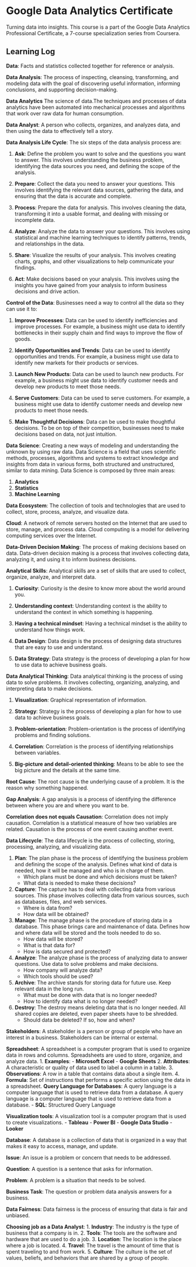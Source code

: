 # Google Data Analytics Certificate

Turning data into insights. This course is a part of the Google Data Analytics Professional Certificate, a 7-course specialization series from Coursera.

## Learning Log

**Data**: Facts and statistics collected together for reference or analysis.

**Data Analysis**: The process of inspecting, cleansing, transforming, and modeling data with the goal of discovering useful information, informing conclusions, and supporting decision-making.

**Data Analytics**
The science of data.The techniques and processes of data analytics have been automated into mechanical processes and algorithms that work over raw data for human consumption.

**Data Analyst**: A person who collects, organizes, and analyzes data, and then using the data to effectively tell a story.

**Data Analysis Life Cycle**:
The six steps of the data analysis process are:

  1. **Ask**:
  Define the problem you want to solve and the questions you want to answer. This involves understanding the business problem, identifying the data sources you need, and defining the scope of the analysis.

  2. **Prepare**:
    Collect the data you need to answer your questions. This involves identifying the relevant data sources, gathering the data, and ensuring that the data is accurate and complete.

  3. **Process**:
    Prepare the data for analysis. This involves cleaning the data, transforming it into a usable format, and dealing with missing or incomplete data.

  4. **Analyze**:
    Analyze the data to answer your questions. This involves using statistical and machine learning techniques to identify patterns, trends, and relationships in the data.

  5. **Share**:
    Visualize the results of your analysis. This involves creating charts, graphs, and other visualizations to help communicate your findings.

  6. **Act**:
    Make decisions based on your analysis. This involves using the insights you have gained from your analysis to inform business decisions and drive action.

**Control of the Data**:
Businesses need a way to control all the data so they can use it to:

  1. **Improve Processes**:
  Data can be used to identify inefficiencies and improve processes. For example, a business might use data to identify bottlenecks in their supply chain and find ways to improve the flow of goods.

  2. **Identify Opportunities and Trends**:
  Data can be used to identify opportunities and trends. For example, a business might use data to identify new markets for their products or services.

  3. **Launch New Products**:
  Data can be used to launch new products. For example, a business might use data to identify customer needs and develop new products to meet those needs.

  4. **Serve Customers**:
  Data can be used to serve customers. For example, a business might use data to identify customer needs and develop new products to meet those needs.

  5. **Make Thoughtful Decisions**:
  Data can be used to make thoughtful decisions. To be on top of their competition, businesses need to make decisions based on data, not just intuition.

**Data Science**:
Creating a new ways of modeling and understanding the unknown by using raw data. Data Science is a field that uses scientific methods, processes, algorithms and systems to extract knowledge and insights from data in various forms, both structured and unstructured, similar to data mining. Data Science is composed by three main areas:

  1. **Analytics**
  2. **Statistics**
  3. **Machine Learning**

**Data Ecosystem**:
The collection of tools and technologies that are used to collect, store, process, analyze, and visualize data.

**Cloud**:
A network of remote servers hosted on the Internet that are used to store, manage, and process data. Cloud computing is a model for delivering computing services over the Internet.

**Data-Driven Decision Making**:
The process of making decisions based on data. Data-driven decision making is a process that involves collecting data, analyzing it, and using it to inform business decisions.

**Analytical Skills**:
Analytical skills are a set of skills that are used to collect, organize, analyze, and interpret data.

1. **Curiosity**:
  Curiosity is the desire to know more about the world around you.

2. **Understanding context**:
  Understanding context is the ability to understand the context in which something is happening.

3. **Having a technical mindset**:
  Having a technical mindset is the ability to understand how things work.

4. **Data Design**:
  Data design is the process of designing data structures that are easy to use and understand.

5. **Data Strategy**:
  Data strategy is the process of developing a plan for how to use data to achieve business goals.

**Data Analytical Thinking**:
Data analytical thinking is the process of using data to solve problems. It involves collecting, organizing, analyzing, and interpreting data to make decisions.
1. **Visualization**:
  Graphical representation of information.

2. **Strategy**:
  Strategy is the process of developing a plan for how to use data to achieve business goals.

3. **Problem-orientation**:
  Problem-orientation is the process of identifying problems and finding solutions.

4. **Correlation**:
  Correlation is the process of identifying relationships between variables.

5. **Big-picture and detail-oriented thinking**:
  Means to be able to see the big picture and the details at the same time. 

**Root Cause**:
The root cause is the underlying cause of a problem. It is the reason why something happened.

**Gap Analysis**:
A gap analysis is a process of identifying the difference between where you are and where you want to be.

**Correlation does not equals Causation**:
Correlation does not imply causation. Correlation is a statistical measure of how two variables are related. Causation is the process of one event causing another event.

**Data Lifecycle**:
The data lifecycle is the process of collecting, storing, processing, analyzing, and visualizing data.

1. **Plan**:
    The plan phase is the process of identifying the business problem and defining the scope of the analysis. Defines what kind of data is needed, how it will be managed and who is in charge of them.
    - Which plans must be done and which decisions must be taken?
    - What data is needed to make these decisions?
2. **Capture**:
    The capture has to deal with collecting data from various sources. This phase involves collecting data from various sources, such as databases, files, and web services.
    - Where is data from?
    - How data will be obtained?
3. **Manage**:
    The manage phase is the procedure of storing data in a database. This phase brings care and maintenance of data. Defines how and where data will be stored and the tools needed to do so.
    - How data will be stored?
    - What is that data for?
    - How is data secured and protected?
4. **Analyze**:
    The analyze phase is the process of analyzing data to answer questions. Use data to solve problems and make decisions.
    - How company will analyze data?
    - Which tools should be used?
5. **Archive**:
    The archive stands for storing data for future use. Keep relevant data in the long run.
    - What must be done with data that is no longer needed?
    - How to identify data what is no longer needed?
6. **Destroy**:
    The destroy means  deleting data that is no longer needed. All shared copies are deleted, even paper sheets have to be shredded.
    - Should data be deleted? If so, how and when?

**Stakeholders**:
A stakeholder is a person or group of people who have an interest in a business. Stakeholders can be internal or external.

**Spreadsheet**:
A spreadsheet is a computer program that is used to organize data in rows and columns. Spreadsheets are used to store, organize, and analyze data.
    1. **Examples**:
    - **Microsoft Excel**
    - **Google Sheets**
    2. **Attributes**:
        A characteristic or quality of data used to label a column in a table.
    3. **Observations**:
        A row in a table that contains data about a single item.
    4. **Formula**:
        Set of instructions that performs a specific action using the data in a spreadsheet.
**Query Language for Databases**:
A query language is a computer language that is used to retrieve data from a database. A query language is a computer language that is used to retrieve data from a database.
    - **SQL**: Structured Query Language

**Visualization tools**:
A visualization tool is a computer program that is used to create visualizations.
    - **Tableau**
    - **Power BI**
    - **Google Data Studio**
    - **Looker**

**Database**:
    A database is a collection of data that is organized in a way that makes it easy to access, manage, and update.

**Issue**:
    An issue is a problem or concern that needs to be addressed.

**Question**:
    A question is a sentence that asks for information.

**Problem**:
    A problem is a situation that needs to be solved.

**Business Task**:
    The question or problem data analysis answers for a business.

**Data Fairness**:
    Data fairness is the process of ensuring that data is fair and unbiased.

**Choosing job as a Data Analyst**:
    1. **Industry**:
        The industry is the type of business that a company is in.
    2. **Tools**:
        The tools are the software and hardware that are used to do a job.
    3. **Location**:
        The location is the place where a job is located.
    4. **Travel**:
        The travel is the amount of time that is spent traveling to and from work.
    5. **Culture**:
        The culture is the set of values, beliefs, and behaviors that are shared by a group of people.